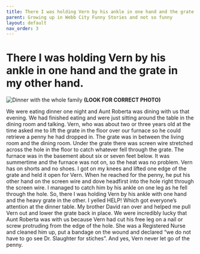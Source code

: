 ```yaml
---
title: There I was holding Vern by his ankle in one hand and the grate in my other hand.
parent: Growing up in Webb City Funny Stories and not so funny
layout: default
nav_order: 3
---
```


# There I was holding Vern by his ankle in one hand and the grate in my other hand.

![Dinner with the whole family](../../assets/images/funny-stories/dinner.jpg)
**(LOOK FOR CORRECT PHOTO)**

We were eating dinner one night and Aunt Roberta was dining with us that evening. We had finished eating and were just sitting around the table in the dining room and talking.  Vern, who was about two or three years old at the time asked me to lift the grate in the floor over our furnace so he could retrieve a penny he had dropped in. The grate was in between the living room and the dining room. Under the grate there was screen wire stretched across the hole in the floor to catch whatever fell through the grate. The furnace was in the basement about six or seven feet below. It was summertime and the furnace was not on, so the heat was no problem.  Vern has on shorts and no shoes.  I got on my knees and lifted one edge of the grate and held it open for Vern.  When he reached for the penny, he put his other hand on the screen wire and dove headfirst into the hole right through the screen wire.  I managed to catch him by his ankle on one leg as he fell through the hole.  So, there I was holding Vern by his ankle with one hand and the heavy grate in the other. I yelled HELP! Which got everyone’s attention at the dinner table. My brother David ran over and helped me pull Vern out and lower the grate back in place.  We were incredibly lucky that Aunt Roberta was with us because Vern had cut his free leg on a nail or screw protruding from the edge of the hole.  She was a Registered Nurse and cleaned him up, put a bandage on the wound and declared “we do not have to go see Dr. Slaughter for stiches”.  And yes, Vern never let go of the penny.
